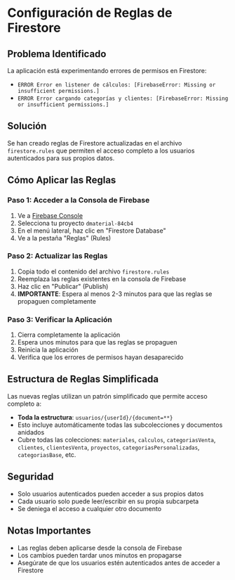 # Configuración de Reglas de Firestore

## Problema Identificado
La aplicación está experimentando errores de permisos en Firestore:
- `ERROR Error en listener de cálculos: [FirebaseError: Missing or insufficient permissions.]`
- `ERROR Error cargando categorías y clientes: [FirebaseError: Missing or insufficient permissions.]`

## Solución
Se han creado reglas de Firestore actualizadas en el archivo `firestore.rules` que permiten el acceso completo a los usuarios autenticados para sus propios datos.

## Cómo Aplicar las Reglas

### Paso 1: Acceder a la Consola de Firebase
1. Ve a [Firebase Console](https://console.firebase.google.com/)
2. Selecciona tu proyecto `dmaterial-84cb4`
3. En el menú lateral, haz clic en "Firestore Database"
4. Ve a la pestaña "Reglas" (Rules)

### Paso 2: Actualizar las Reglas
1. Copia todo el contenido del archivo `firestore.rules`
2. Reemplaza las reglas existentes en la consola de Firebase
3. Haz clic en "Publicar" (Publish)
4. **IMPORTANTE**: Espera al menos 2-3 minutos para que las reglas se propaguen completamente

### Paso 3: Verificar la Aplicación
1. Cierra completamente la aplicación
2. Espera unos minutos para que las reglas se propaguen
3. Reinicia la aplicación
4. Verifica que los errores de permisos hayan desaparecido

## Estructura de Reglas Simplificada
Las nuevas reglas utilizan un patrón simplificado que permite acceso completo a:
- **Toda la estructura**: `usuarios/{userId}/{document=**}`
- Esto incluye automáticamente todas las subcolecciones y documentos anidados
- Cubre todas las colecciones: `materiales`, `calculos`, `categoriasVenta`, `clientes`, `clientesVenta`, `proyectos`, `categoriasPersonalizadas`, `categoriasBase`, etc.

## Seguridad
- Solo usuarios autenticados pueden acceder a sus propios datos
- Cada usuario solo puede leer/escribir en su propia subcarpeta
- Se deniega el acceso a cualquier otro documento

## Notas Importantes
- Las reglas deben aplicarse desde la consola de Firebase
- Los cambios pueden tardar unos minutos en propagarse
- Asegúrate de que los usuarios estén autenticados antes de acceder a Firestore